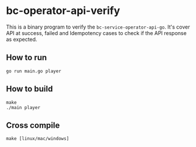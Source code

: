 # bc-operator-api-verify
This is a binary program to verify the `bc-service-operator-api-go`. It's cover API at success, failed and Idempotency cases to check if the API response as expected.


## How to run
```
go run main.go player
```

## How to build
```
make
./main player
```

## Cross compile
```
make [linux/mac/windows]
```
